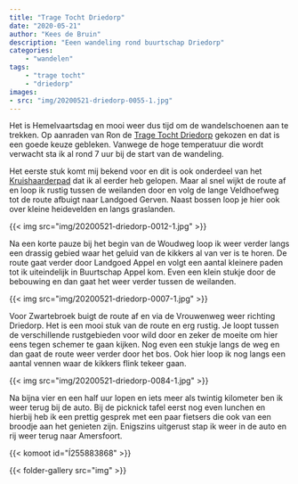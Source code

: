 ```yaml
---
title: "Trage Tocht Driedorp"
date: "2020-05-21"
author: "Kees de Bruin"
description: "Eeen wandeling rond buurtschap Driedorp"
categories:
    - "wandelen"
tags:
    - "trage tocht"
    - "driedorp"
images:
- src: "img/20200521-driedorp-0055-1.jpg"
---
```


Het is Hemelvaartsdag en mooi weer dus tijd om de wandelschoenen aan te trekken. Op aanraden van Ron de [Trage Tocht Driedorp](https://www.wandelzoekpagina.nl/wandeling/trage-tocht-driedorp/13760/) gekozen en dat is een goede keuze gebleken. Vanwege de hoge temperatuur die wordt verwacht sta ik al rond 7 uur bij de start van de wandeling.

Het eerste stuk komt mij bekend voor en dit is ook onderdeel van het [Kruishaarderpad](https://www.halfje-bruin.nl/2018/10/05/het-kruishaarderpad/) dat ik al eerder heb gelopen. Maar al snel wijkt de route af en loop ik rustig tussen de weilanden door en volg de lange Veldhoefweg tot de route afbuigt naar Landgoed Gerven. Naast bossen loop je hier ook over kleine heidevelden en langs graslanden.

{{< img src="img/20200521-driedorp-0012-1.jpg" >}}

Na een korte pauze bij het begin van de Woudweg loop ik weer verder langs een drassig gebied waar het geluid van de kikkers al van ver is te horen. De route gaat verder door Landgoed Appel en volgt een aantal kleinere paden tot ik uiteindelijk in Buurtschap Appel kom. Even een klein stukje door de bebouwing en dan gaat het weer verder tussen de weilanden.

{{< img src="img/20200521-driedorp-0007-1.jpg" >}}

Voor Zwartebroek buigt de route af en via de Vrouwenweg weer richting Driedorp. Het is een mooi stuk van de route en erg rustig. Je loopt tussen de verschillende rustgebieden voor wild door en zeker de moeite om hier eens tegen schemer te gaan kijken. Nog even een stukje langs de weg en dan gaat de route weer verder door het bos. Ook hier loop ik nog langs een aantal vennen waar de kikkers flink tekeer gaan.

{{< img src="img/20200521-driedorp-0084-1.jpg" >}}

Na bijna vier en een half uur lopen en iets meer als twintig kilometer ben ik weer terug bij de auto. Bij de picknick tafel eerst nog even lunchen en hierbij heb ik een prettig gesprek met een paar fietsers die ook van een broodje aan het genieten zijn. Enigszins uitgerust stap ik weer in de auto en rij weer terug naar Amersfoort.

{{< komoot id="Í255883868" >}}

{{< folder-gallery src="img" >}}